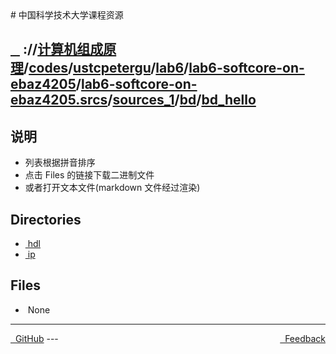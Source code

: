
<head>
    <meta http-equiv="content-type" content="text/html; charset=utf-8">
    <link rel="stylesheet" href="https://use.fontawesome.com/releases/v5.8.1/css/all.css" integrity="sha384-50oBUHEmvpQ+1lW4y57PTFmhCaXp0ML5d60M1M7uH2+nqUivzIebhndOJK28anvf" crossorigin="anonymous">
    <title> 中国科学技术大学课程资源</title>
</head>
# 中国科学技术大学课程资源

<div>
  <h2>
    <a href="../index.html">&nbsp;&nbsp;<i class="fas fa-backward"></i>&nbsp;</a>
    :/<a href="../../../../../../../../../index.html"><i class="fas fa-home"></i></a>/<a href="../../../../../../../../index.html">计算机组成原理</a>/<a href="../../../../../../../index.html">codes</a>/<a href="../../../../../../index.html">ustcpetergu</a>/<a href="../../../../../index.html">lab6</a>/<a href="../../../../index.html">lab6-softcore-on-ebaz4205</a>/<a href="../../../index.html">lab6-softcore-on-ebaz4205.srcs</a>/<a href="../../index.html">sources_1</a>/<a href="../index.html">bd</a>/<a href="index.html">bd_hello</a>
  </h2>
</div>

## 说明
- 列表根据拼音排序
- 点击 Files 的链接下载二进制文件
- 或者打开文本文件(markdown 文件经过渲染)

<h2> Directories &nbsp; <a href="http://downgit.zhoudaxiaa.com/#/home?url=https://github.com/USTC-Resource/USTC-Course/tree/master/计算机组成原理/codes/ustcpetergu/lab6/lab6-softcore-on-ebaz4205/lab6-softcore-on-ebaz4205.srcs/sources_1/bd/bd_hello" style="color:red;text-decoration:underline;" target="_black"><i class="fas fa-download"></i></a></h2>

<ul><li><a href="hdl/index.html"><i class="fas fa-folder"></i>&nbsp;hdl</a></li>
<li><a href="ip/index.html"><i class="fas fa-folder"></i>&nbsp;ip</a></li></ul>

## Files
<ul><li><i class="fas fa-meh"></i>&nbsp;None</li></ul>

---
<div style="text-decration:underline;display:inline">
  <a href="https://github.com/USTC-Resource/USTC-Course.git" target="_blank" rel="external"><i class="fab fa-github"></i>&nbsp; GitHub</a>
  <a href="mailto:&#122;huheqin1@gmail.com?subject=反馈与建议" style="float:right" target="_blank" rel="external"><i class="fas fa-envelope"></i>&nbsp; Feedback</a>
</div>
---


